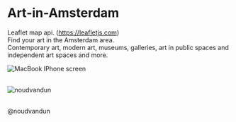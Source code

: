 # Art-in-Amsterdam<br>
Leaflet map api. (https://leafletjs.com)<br>
Find your art in the Amsterdam area.<br>
Contemporary art, modern art, museums, galleries, art in public spaces and independent art spaces and more.<br><p>

![MacBook   IPhone screen](https://user-images.githubusercontent.com/38325801/73931955-8e41c700-48d9-11ea-9511-47db1d71ae2c.jpg)<br><br>


![noudvandun](https://user-images.githubusercontent.com/38325801/175905404-9db82af6-4d5b-4e21-b531-7a92260ce7b5.png)<br><br>

@noudvandun
